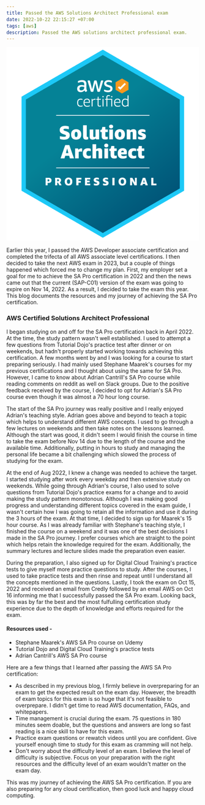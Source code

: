 ```yaml
---
title: Passed the AWS Solutions Architect Professional exam
date: 2022-10-22 22:15:27 +07:00
tags: [aws]
description: Passed the AWS solutions architect professional exam.
---
```


   ![](/assets/img/sa-pro.png)

Earlier this year, I passed the AWS Developer associate certification and completed the trifecta of all AWS associate level certifications. I then decided to take the next AWS exam in 2023, but a couple of things happened which forced me to change my plan. First, my employer set a goal for me to achieve the SA Pro certification in 2022 and then the news came out that the current (SAP-C01) version of the exam was going to expire on Nov 14, 2022. As a result, I decided to take the exam this year. This blog documents the resources and my journey of achieving the SA Pro certification.   

### AWS Certified Solutions Architect Professional

I began studying on and off for the SA Pro certification back in April 2022. At the time, the study pattern wasn't well established. I used to attempt a few questions from Tutorial Dojo's practice test after dinner or on weekends, but hadn't properly started working towards achieving this certification. A few months went by and I was looking for a course to start preparing seriously. I had mainly used Stephane Maarek's courses for my previous certifications and I thought about using the same for SA Pro. However, I came to know about Adrian Cantrill's SA Pro course while reading comments on reddit as well on Slack groups. Due to the positive feedback received by the course, I decided to opt for Adrian's SA Pro course even though it was almost a 70 hour long course.

The start of the SA Pro journey was really positive and I really enjoyed Adrian's teaching style. Adrian goes above and beyond to teach a topic which helps to understand different AWS concepts. I used to go through a few lectures on weekends and then take notes on the lessons learned. Although the start was good, it didn't seem I would finish the course in time to take the exam before Nov 14 due to the length of the course and the available time. Additionally, putting in hours to study and managing the personal life became a bit challenging which slowed the process of studying for the exam. 

At the end of Aug 2022, I knew a change was needed to achieve the target. I started studying after work every weekday and then extensive study on weekends. While going through Adrian's course, I also used to solve questions from Tutorial Dojo's practice exams for a change and to avoid making the study pattern monotonous. Although I was making good progress and understanding different topics covered in the exam guide, I wasn't certain how I was going to retain all the information and use it during the 3 hours of the exam. At that time, I decided to sign up for Maarek's 15 hour course. As I was already familiar with Stephane's teaching style, I finished the course on a weekend and it was one of the best decisions I made in the SA Pro journey. I prefer courses which are straight to the point which helps retain the knowledge required for the exam. Additionally, the summary lectures and lecture slides made the preparation even easier.

During the preparation, I also signed up for Digital Cloud Training's practice tests to give myself more practice questions to study. After the courses, I used to take practice tests and then rinse and repeat until I understand all the concepts mentioned in the questions. Lastly, I took the exam on Oct 15, 2022 and received an email from Credly followed by an email AWS on Oct 16 informing me that I successfully passed the SA Pro exam. Looking back, this was by far the best and the most fulfulling certification study experience due to the depth of knowledge and efforts required for the exam.

#### Resources used -

- Stephane Maarek's AWS SA Pro course on Udemy 
- Tutorial Dojo and Digital Cloud Training's practice tests
- Adrian Cantrill's AWS SA Pro course

Here are a few things that I learned after passing the AWS SA Pro certification: 

- As described in my previous blog, I firmly believe in overpreparing for an exam to get the expected result on the exam day. However, the breadth of exam topics for this exam is so huge that it's not feasible to overprepare. I didn't get time to read AWS documentation, FAQs, and whitepapers.
- Time management is crucial during the exam. 75 questions in 180 minutes seem doable, but the questions and answers are long so fast reading is a nice skill to have for this exam.
- Practice exam questions or rewatch videos until you are confident. Give yourself enough time to study for this exam as cramming will not help.
- Don't worry about the difficulty level of an exam. I believe the level of difficulty is subjective. Focus on your preparation with the right resources and the difficulty level of an exam wouldn't matter on the exam day.  

This was my journey of achieving the AWS SA Pro certification. If you are also preparing for any cloud certification, then good luck and happy cloud computing.

